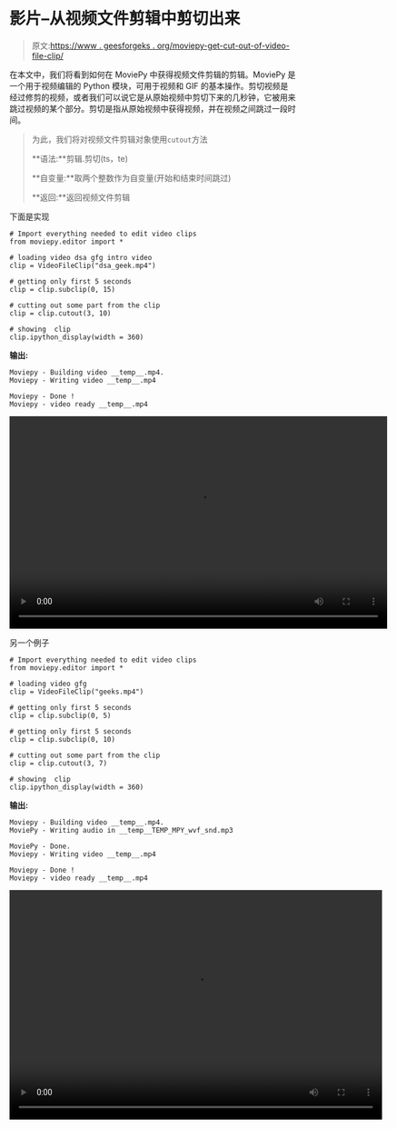 # 影片–从视频文件剪辑中剪切出来

> 原文:[https://www . geesforgeks . org/moviepy-get-cut-out-of-video-file-clip/](https://www.geeksforgeeks.org/moviepy-getting-cut-out-of-video-file-clip/)

在本文中，我们将看到如何在 MoviePy 中获得视频文件剪辑的剪辑。MoviePy 是一个用于视频编辑的 Python 模块，可用于视频和 GIF 的基本操作。剪切视频是经过修剪的视频，或者我们可以说它是从原始视频中剪切下来的几秒钟，它被用来跳过视频的某个部分。剪切是指从原始视频中获得视频，并在视频之间跳过一段时间。

> 为此，我们将对视频文件剪辑对象使用`cutout`方法
> 
> **语法:**剪辑.剪切(ts，te)
> 
> **自变量:**取两个整数作为自变量(开始和结束时间跳过)
> 
> **返回:**返回视频文件剪辑

下面是实现

```
# Import everything needed to edit video clips 
from moviepy.editor import *

# loading video dsa gfg intro video 
clip = VideoFileClip("dsa_geek.mp4") 

# getting only first 5 seconds 
clip = clip.subclip(0, 15) 

# cutting out some part from the clip
clip = clip.cutout(3, 10)

# showing  clip 
clip.ipython_display(width = 360) 
```

**输出:**

```
Moviepy - Building video __temp__.mp4.
Moviepy - Writing video __temp__.mp4

Moviepy - Done !
Moviepy - video ready __temp__.mp4

```

<video class="wp-video-shortcode" id="video-475307-1" width="665" height="374" preload="metadata" controls=""><source type="video/mp4" src="https://media.geeksforgeeks.org/wp-content/uploads/20200826004714/1st4.mp4?_=1">[https://media.geeksforgeeks.org/wp-content/uploads/20200826004714/1st4.mp4](https://media.geeksforgeeks.org/wp-content/uploads/20200826004714/1st4.mp4)</video>

另一个例子

```
# Import everything needed to edit video clips
from moviepy.editor import *

# loading video gfg
clip = VideoFileClip("geeks.mp4")

# getting only first 5 seconds
clip = clip.subclip(0, 5)

# getting only first 5 seconds 
clip = clip.subclip(0, 10) 

# cutting out some part from the clip
clip = clip.cutout(3, 7)

# showing  clip 
clip.ipython_display(width = 360) 
```

**输出:**

```
Moviepy - Building video __temp__.mp4.
MoviePy - Writing audio in __temp__TEMP_MPY_wvf_snd.mp3

MoviePy - Done.
Moviepy - Writing video __temp__.mp4

Moviepy - Done !
Moviepy - video ready __temp__.mp4

```

<video class="wp-video-shortcode" id="video-475307-2" width="656" height="404" preload="metadata" controls=""><source type="video/mp4" src="https://media.geeksforgeeks.org/wp-content/uploads/20200826004732/2nd4.mp4?_=2">[https://media.geeksforgeeks.org/wp-content/uploads/20200826004732/2nd4.mp4](https://media.geeksforgeeks.org/wp-content/uploads/20200826004732/2nd4.mp4)</video>